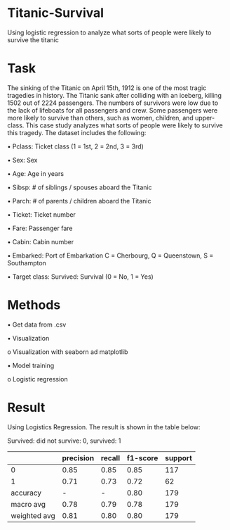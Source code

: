 # Titanic-Survival
Using logistic regression to analyze what sorts of people were likely to survive the titanic 
# Task
The sinking of the Titanic on April 15th, 1912 is one of the most tragic tragedies in history. The Titanic sank after colliding with an iceberg, killing 1502 out of 2224 passengers. The numbers of survivors were low due to the lack of lifeboats for all passengers and crew. Some passengers were more likely to survive than others, such as women, children, and upper-class. This case study analyzes what sorts of people were likely to survive this tragedy. The dataset includes the following:

•	Pclass: Ticket class (1 = 1st, 2 = 2nd, 3 = 3rd)

•	Sex: Sex

•	Age: Age in years

•	Sibsp: # of siblings / spouses aboard the Titanic

•	Parch: # of parents / children aboard the Titanic

•	Ticket: Ticket number

•	Fare: Passenger fare

•	Cabin: Cabin number

•	Embarked: Port of Embarkation C = Cherbourg, Q = Queenstown, S = Southampton

•	Target class: Survived: Survival (0 = No, 1 = Yes)
# Methods

•	Get data from .csv

•	Visualization
   
   o	Visualization with seaborn ad matplotlib

•	Model training
   
   o	Logistic regression
# Result
Using Logistics Regression. The result is shown in the table below:

Survived: did not survive: 0, survived: 1

|	          |precision|recall|f1-score|support|
|-----------|---------|------|--------|-------|
|0	        |0.85     |0.85  |0.85    |117    |
|1	        |0.71     |0.73  |0.72    |62     |
|accuracy   |-	      |-	   |0.80	  |179    |
|macro avg  |0.78     |0.79  |0.78	  |179    |
|weighted avg|0.81    |0.80  |0.80	  |179    |

